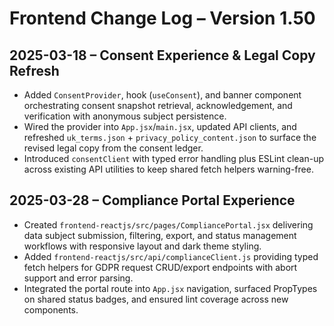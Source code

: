 # Frontend Change Log – Version 1.50

## 2025-03-18 – Consent Experience & Legal Copy Refresh
- Added `ConsentProvider`, hook (`useConsent`), and banner component orchestrating consent snapshot retrieval, acknowledgement, and verification with anonymous subject persistence.
- Wired the provider into `App.jsx`/`main.jsx`, updated API clients, and refreshed `uk_terms.json` + `privacy_policy_content.json` to surface the revised legal copy from the consent ledger.
- Introduced `consentClient` with typed error handling plus ESLint clean-up across existing API utilities to keep shared fetch helpers warning-free.

## 2025-03-28 – Compliance Portal Experience
- Created `frontend-reactjs/src/pages/CompliancePortal.jsx` delivering data subject submission, filtering, export, and status management workflows with responsive layout and dark theme styling.
- Added `frontend-reactjs/src/api/complianceClient.js` providing typed fetch helpers for GDPR request CRUD/export endpoints with abort support and error parsing.
- Integrated the portal route into `App.jsx` navigation, surfaced PropTypes on shared status badges, and ensured lint coverage across new components.
